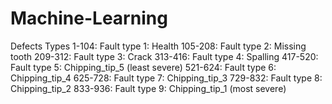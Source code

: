 # Machine-Learning

Defects Types
1-104:   Fault type 1: Health
105-208: Fault type 2: Missing tooth
209-312: Fault type 3: Crack
313-416: Fault type 4: Spalling
417-520: Fault type 5: Chipping_tip_5 (least severe)
521-624: Fault type 6: Chipping_tip_4 
625-728: Fault type 7: Chipping_tip_3 
729-832: Fault type 8: Chipping_tip_2 
833-936: Fault type 9: Chipping_tip_1 (most severe)
